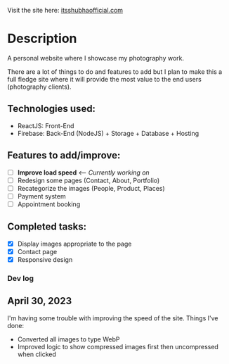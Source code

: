 Visit the site here: [itsshubhaofficial.com](https://itsshubhaofficial.com)

# Description
A personal website where I showcase my photography work.

There are a lot of things to do and features to add but I plan to make this a full fledge site where it will provide the most value to the end users (photography clients).

## Technologies used:
- ReactJS: Front-End
- Firebase: Back-End (NodeJS) + Storage + Database + Hosting

## Features to add/improve:
- [ ] **Improve load speed** <-- *Currently working on*
- [ ] Redesign some pages (Contact, About, Portfolio)
- [ ] Recategorize the images (People, Product, Places)
- [ ] Payment system
- [ ] Appointment booking

## Completed tasks:
- [x] Display images appropriate to the page
- [x] Contact page
- [x] Responsive design

### Dev log
## April 30, 2023
I'm having some trouble with improving the speed of the site. Things I've done:
- Converted all images to type WebP
- Improved logic to show compressed images first then uncompressed when clicked
